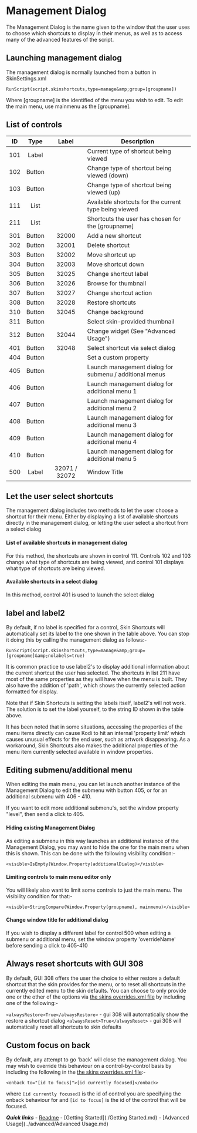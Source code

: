# Management Dialog

The Management Dialog is the name given to the window that the user uses to choose which shortcuts to display in their menus, as well as to access many of the advanced features of the script.

## Launching management dialog

The management dialog is normally launched from a button in SkinSettings.xml

`RunScript(script.skinshortcuts,type=manage&amp;group=[groupname])`

Where [groupname] is the identified of the menu you wish to edit. To edit the main menu, use mainmenu as the [groupname].

## List of controls

| ID  | Type     | Label | Description |
| :-: | :------: | :---: | ----------- |
| 101 | Label	 | | Current type of shortcut being viewed |
| 102 | Button | | Change type of shortcut being viewed (down) |
| 103 | Button | | Change type of shortcut being viewed (up) |
| 111 | List | | Available shortcuts for the current type being viewed |
| 211 | List | | Shortcuts the user has chosen for the [groupname] |
| 301 | Button | 32000 | Add a new shortcut |
| 302 | Button | 32001 | Delete shortcut |
| 303 | Button | 32002 | Move shortcut up |
| 304 | Button | 32003 | Move shortcut down |
| 305 | Button | 32025 | Change shortcut label |
| 306 | Button | 32026 | Browse for thumbnail |
| 307 | Button | 32027 | Change shortcut action |
| 308 | Button | 32028 | Restore shortcuts |
| 310 | Button | 32045 | Change background |
| 311 | Button | | Select skin-provided thumbnail |
| 312 | Button | 32044 | Change widget (See "Advanced Usage") |
| 401 | Button | 32048 | Select shortcut via select dialog |
| 404 | Button | | Set a custom property |
| 405 | Button | | Launch management dialog for submenu / additional menus |
| 406 | Button | | Launch management dialog for additional menu 1 |
| 407 | Button | | Launch management dialog for additional menu 2 |
| 408 | Button | | Launch management dialog for additional menu 3 |
| 409 | Button | | Launch management dialog for additional menu 4 |
| 410 | Button | | Launch management dialog for additional menu 5 |
| 500 | Label | 32071 / 32072 |	Window Title |

## Let the user select shortcuts

The management dialog includes two methods to let the user choose a shortcut for their menu. Either by displaying a list of available shortcuts directly in the management dialog, or letting the user select a shortcut from a select dialog

#### List of available shortcuts in management dialog

For this method, the shortcuts are shown in control 111. Controls 102 and 103 change what type of shortcuts are being viewed, and control 101 displays what type of shortcuts are being viewed.

#### Available shortcuts in a select dialog

In this method, control 401 is used to launch the select dialog

## label and label2

By default, if no label is specified for a control, Skin Shortcuts will automatically set its label to the one shown in the table above. You can stop it doing this by calling the management dialog as follows:-

`RunScript(script.skinshortcuts,type=manage&amp;group=[groupname]&amp;nolabels=true)`

It is common practice to use label2's to display additional information about the current shortcut the user has selected. The shortcuts in list 211 have most of the same properties as they will have when the menu is built. They also have the addition of 'path', which shows the currently selected action formatted for display.

Note that if Skin Shortcuts is setting the labels itself, label2's will not work. The solution is to set the label yourself, to the string ID shown in the table above.

It has been noted that in some situations, accessing the properties of the menu items directly can cause Kodi to hit an internal 'property limit' which causes unusual effects for the end user, such as artwork disappearing. As a workaround, Skin Shortcuts also makes the additional properties of the menu item currently selected available in window properties.

## Editing submenu/additional menu

When editing the main menu, you can let launch another instance of the Management Dialog to edit the submenu with button 405, or for an additional submenu with 406 - 410.

If you want to edit more additional submenu's, set the window property "level", then send a click to 405.

#### Hiding existing Management Dialog

As editing a submenu in this way launches an additional instance of the Management Dialog, you may want to hide the one for the main menu when this is shown. This can be done with the following visibility condition:-

`<visible>IsEmpty(Window.Property(additionalDialog)</visible>`

#### Limiting controls to main menu editor only

You will likely also want to limit some controls to just the main menu. The visibility condition for that:-

`<visible>StringCompare(Window.Property(groupname), mainmenu)</visible>`

#### Change window title for additional dialog

If you wish to display a different label for control 500 when editing a submenu or additional menu, set the window property 'overrideName' before sending a click to 405-410

## Always reset shortcuts with GUI 308

By default, GUI 308 offers the user the choice to either restore a default shortcut that the skin provides for the menu, or to reset all shortcuts in the currently edited menu to the skin defaults. You can choose to only provide one or the other of the options via [the skins overrides.xml file](../advanced/overrides.md) by including one of the following:-

`<alwaysRestore>True</alwaysRestore>` - gui 308 will automatically show the restore a shortcut dialog
`<alwaysReset>True</alwaysReset>` - gui 308 will automatically reset all shortcuts to skin defaults

## Custom focus on back

By default, any attempt to go 'back' will close the management dialog. You may wish to override this behaviour on a control-by-control basis by including the following in the [the skins overrides.xml file](../advanced/overrides.md):-

`<onback to="[id to focus]">[id currently focused]</onback>`

where `[id currently focused]` is the id of control you are specifying the onback behaviour for and `[id to focus]` is the id of the control that will be focused.

***Quick links*** - [Readme](../../../README.md) - [Getting Started](./Getting Started.md) - [Advanced Usage](../advanced/Advanced Usage.md)